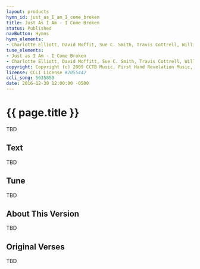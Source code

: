 ```yaml
---
layout: products
hymn_id: just_as_I_am_I_come_broken
title: Just As I Am - I Come Broken
status: Published
navButton: Hymns
hymn_elements:
- Charlotte Elliott, David Moffit, Sue C. Smith, Travis Cottrell, William Batchelder Bradbury
tune_elements:
- Just as I Am - I Come Broken
- Charlotte Elliott, David Moffitt, Sue C. Smith, Travis Cottrell, William Batchelder Bradbury
copyright: Copyright (c) 2009 CCTB Music, First Hand Revelation Music, Universal Music - Brentwood Benson Publishing
license: CCLI License #2055442
ccli_song: 5635850
date: 2016-12-30 12:00:00 -0500
---
```

# {{ page.title }}
TBD

## Text
TBD

## Tune
TBD

## About This Version
TBD

## Original Verses
TBD
